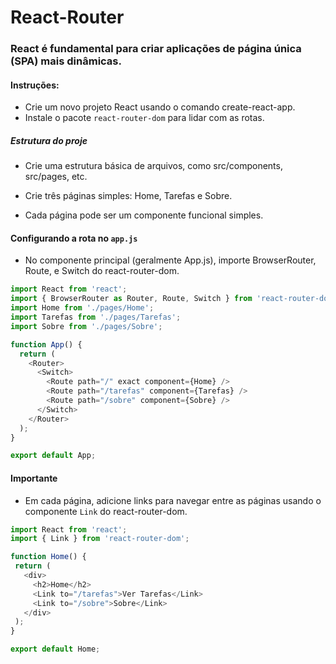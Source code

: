 # React-Router


###  React é fundamental para criar aplicações de página única (SPA) mais dinâmicas. 


#### Instruções:

- Crie um novo projeto React usando o comando create-react-app.
- Instale o pacote `react-router-dom` para lidar com as rotas.

##### Estrutura do proje 
- Crie uma estrutura básica de arquivos, como src/components, src/pages, etc.

- Crie três páginas simples: Home, Tarefas e Sobre.
- Cada página pode ser um componente funcional simples.

#### Configurando a rota no `app.js`

- No componente principal (geralmente App.js), importe BrowserRouter, Route, e Switch do react-router-dom.

~~~javascript
import React from 'react';
import { BrowserRouter as Router, Route, Switch } from 'react-router-dom';
import Home from './pages/Home';
import Tarefas from './pages/Tarefas';
import Sobre from './pages/Sobre';

function App() {
  return (
    <Router>
      <Switch>
        <Route path="/" exact component={Home} />
        <Route path="/tarefas" component={Tarefas} />
        <Route path="/sobre" component={Sobre} />
      </Switch>
    </Router>
  );
}

export default App;

~~~


#### Importante


- Em cada página, adicione links para navegar entre as páginas usando o componente `Link` do react-router-dom.

 ~~~javascript
import React from 'react';
import { Link } from 'react-router-dom';

function Home() {
  return (
    <div>
      <h2>Home</h2>
      <Link to="/tarefas">Ver Tarefas</Link>
      <Link to="/sobre">Sobre</Link>
    </div>
  );
}

export default Home;

~~~

  
